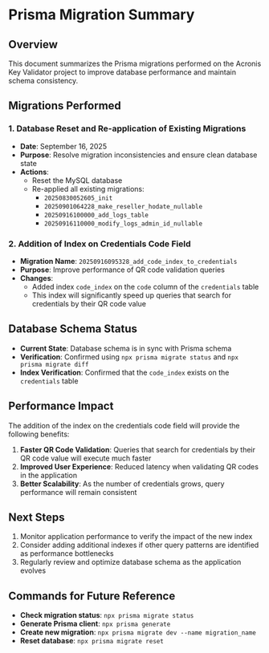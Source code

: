 # Prisma Migration Summary

## Overview

This document summarizes the Prisma migrations performed on the Acronis Key Validator project to improve database performance and maintain schema consistency.

## Migrations Performed

### 1. Database Reset and Re-application of Existing Migrations

- **Date**: September 16, 2025
- **Purpose**: Resolve migration inconsistencies and ensure clean database state
- **Actions**:
  - Reset the MySQL database
  - Re-applied all existing migrations:
    - `20250830052605_init`
    - `20250901064228_make_reseller_hodate_nullable`
    - `20250916100000_add_logs_table`
    - `20250916110000_modify_logs_admin_id_nullable`

### 2. Addition of Index on Credentials Code Field

- **Migration Name**: `20250916095328_add_code_index_to_credentials`
- **Purpose**: Improve performance of QR code validation queries
- **Changes**:
  - Added index `code_index` on the `code` column of the `credentials` table
  - This index will significantly speed up queries that search for credentials by their QR code value

## Database Schema Status

- **Current State**: Database schema is in sync with Prisma schema
- **Verification**: Confirmed using `npx prisma migrate status` and `npx prisma migrate diff`
- **Index Verification**: Confirmed that the `code_index` exists on the `credentials` table

## Performance Impact

The addition of the index on the credentials code field will provide the following benefits:

1. **Faster QR Code Validation**: Queries that search for credentials by their QR code value will execute much faster
2. **Improved User Experience**: Reduced latency when validating QR codes in the application
3. **Better Scalability**: As the number of credentials grows, query performance will remain consistent

## Next Steps

1. Monitor application performance to verify the impact of the new index
2. Consider adding additional indexes if other query patterns are identified as performance bottlenecks
3. Regularly review and optimize database schema as the application evolves

## Commands for Future Reference

- **Check migration status**: `npx prisma migrate status`
- **Generate Prisma client**: `npx prisma generate`
- **Create new migration**: `npx prisma migrate dev --name migration_name`
- **Reset database**: `npx prisma migrate reset`